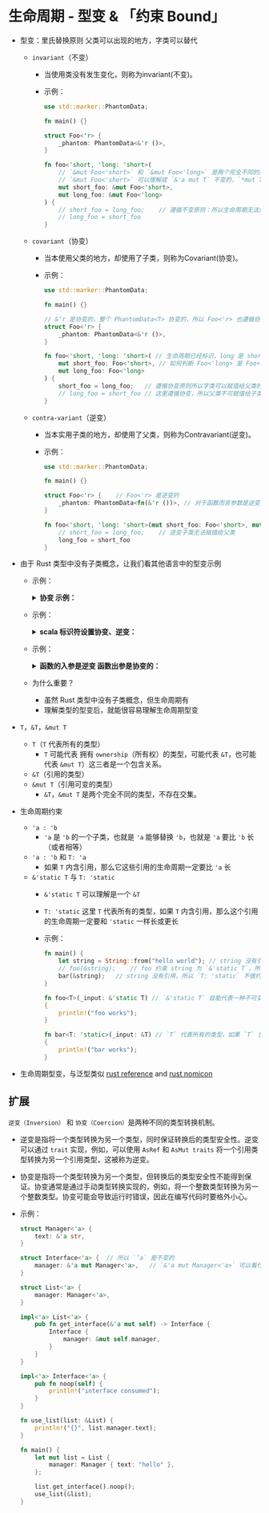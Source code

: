# 生命周期 - 型变 & 「约束 Bound」

- 型变：里氏替换原则 父类可以出现的地方，字类可以替代
    - `invariant`（不变）
        - 当使用类没有发生变化，则称为invariant(不变)。

        - 示例：

            ```rust
            use std::marker::PhantomData;

            fn main() {}

            struct Foo<'r> {
                _phantom: PhantomData<&'r ()>,
            }

            fn foo<'short, 'long: 'short>(
                // `&mut Foo<'short>` 和 `&mut Foo<'long>` 是两个完全不同的类型，不存在交集
                // `&mut Foo<'short>` 可以理解成 `&'a mut T` 不变的，`*mut T` 也是不变的
                mut short_foo: &mut Foo<'short>, 
                mut long_foo: &mut Foo<'long>
            ) {
                // short_foo = long_foo;    // 遵循不变原则：所以生命周期无法协变，逆变了
                // long_foo = short_foo
            }
            ```

    - `covariant`（协变）
        - 当本使用父类的地方，却使用了子类，则称为Covariant(协变)。

        - 示例：

            

            ```rust
            use std::marker::PhantomData;

            fn main() {}

            // &‘r 是协变的，整个 PhantomData<T> 协变的，所以 Foo<'r> 也遵循协变原则
            struct Foo<'r> {
                _phantom: PhantomData<&'r ()>,
            }

            fn foo<'short, 'long: 'short>( // 生命周期已经标识，long 是 short 的子类
                mut short_foo: Foo<'short>, // 如何判断 Foo<'long> 是 Foo<'short> 的子类
                mut long_foo: Foo<'long>
            ) {
                short_foo = long_foo;   // 遵循协变原则所以字类可以赋值给父类的
                // long_foo = short_foo // 这里遵循协变，所以父类不可赋值给子类
            }
            ```

    - `contra-variant`（逆变）
        - 当本实用子类的地方，却使用了父类，则称为Contravariant(逆变)。

        - 示例：

            ```rust
            use std::marker::PhantomData;

            fn main() {}

            struct Foo<'r> {    // Foo<'r> 是逆变的
                _phantom: PhantomData<fn(&'r ())>, // 对于函数而言参数是逆变的
            }

            fn foo<'short, 'long: 'short>(mut short_foo: Foo<'short>, mut long_foo: Foo<'long>) {
                // short_foo = long_foo;    // 逆变子类无法赋值给父类
                long_foo = short_foo
            }
            ```

- 由于 Rust 类型中没有子类概念，让我们看其他语言中的型变示例
    - 示例：

        <details><summary><b>协变 示例：</b></summary>

        ```scala
        object _01_extra_example {
            class A

            class B extends A

            class C extends B

            private def f1(a: A): Unit = {
                println("Test passed")
            }

            def main(args: Array[String]: Unit) {
                val a = new A
                val b = new B

                f1(a) // Test passed
                f1(b) // Test passed
            }
        }
        ```
        </details>

    - 示例：

        <details><summary><b>scala 标识符设置协变、逆变：</b></summary>

        ```scala
        object _02_extra_example {
            class A

            class B extends A

            class C extends B

            // class Foo[T]    // 类型构造器
            // 不变: B 继承 A 但是 Foo[A] 和 Foo[B] 是没有关系的
            // Test passed
            // error


            // class Foo[+T]   // Foo[+T] 协变
            // 协变: Foo[A] 和 Foo[B] 是否存在关系，主要是看 A 和 B 是什么关系，所以
            // Test passed
            // Test passed

            class Foo[-T]   // 逆变
            // 逆变: A 是 B 的父类，Foo[A] 和 Foo[B] 的关系就会反过来为，Foo[B] 是 Foo[A] 的父类

            def f1(a: Foo[T]): Unit = {
                println("Test passed")
            }

            def main(args: Array[String]: Unit) {
                
                val a = new Foo[A]
                val b = new Foo[B]

                f1(a)
                f1(b)
            }
        }
        ```
        </details>

    - 示例：
        
        <details><summary><b>函数的入参是逆变 函数出参是协变的：</b></summary>
        
        ```scala
        object _03_extra_example {
            class A

            class B extends A

            class C extends B


            def f(fun: B => B): Unit = {
                fun(new B)
                println("f works")
            }

            def main(args: Array[String]: Unit) {
                val a = new A
                val b = new B
                val c = new C

                f((b: B) => b)  // 不变：B => B

                // 当本实用子类的地方，却使用了父类，则称为Contravariant(逆变)。
                // 函数的入参是逆变 函数出参是协变的
                f((a: A) => c)  // A => C : B => B 

                f((c: C) => c)  // 当本使用父类的地方，却使用了子类，则称为Covariant(协变)。
            }
        }
        ```
        </details>

    - 为什么重要？
        - 虽然 Rust 类型中没有子类概念，但生命周期有
        - 理解类型的型变后，就能很容易理解生命周期型变
- `T`，`&T`，`&mut T`
    - `T`（`T` 代表所有的类型）
        - `T` 可能代表 拥有 `ownership`（所有权）的类型，可能代表 `&T`，也可能代表 `&mut T`）这三者是一个包含关系。
    - `&T`（引用的类型）
    - `&mut T`（引用可变的类型） 
        - `&T`，`&mut T` 是两个完全不同的类型，不存在交集。
- 生命周期约束
    - `'a : 'b`
        - `'a` 是 `'b` 的一个子类，也就是 `'a` 能够替换 `'b`，也就是 `'a` 要比 `'b` 长（或者相等）
    - `'a : 'b` 和 `T: 'a`
        - 如果 `T` 内含引用，那么它这些引用的生命周期一定要比 `'a` 长
    - `&'static T` 与 `T: 'static`
        - `&'static T` 可以理解是一个 `&T`
        - `T: 'static` 这里 `T` 代表所有的类型，如果 `T` 内含引用，那么这个引用的生命周期一定要和 `'static` 一样长或更长
        - 示例：

            ```rust
            fn main() {
                let string = String::from("hello world"); // string 没有引用
                // foo(&string);    // foo 约束 string 为 `&'static T`，所以 string 不满足
                bar(&string);   // string 没有引用，所以 `T: 'static` 不做约束
            }

            fn foo<T>(_input: &'static T) // `&'static T` 自能代表一种不可变引用，它的的生命周期只能是 `'static` 这么长
            {
                println!("foo works");
            }

            fn bar<T: 'static>(_input: &T) // `T` 代表所有的类型，如果 `T` 包含引用，这个引用的生命周期一定要比 `'static` 长；如果不包含引用不受约束
            {
                println!("bar works");
            }
            ```
- 生命周期型变，与泛型类似 [rust reference](https://rustwiki.org/zh-CN/reference/subtyping.html) and [rust nomicon](https://nomicon.purewhite.io/subtyping.html)


## 扩展

`逆变（Inversion）` 和 `协变（Coercion）`是两种不同的类型转换机制。

- 逆变是指将一个类型转换为另一个类型，同时保证转换后的类型安全性。逆变可以通过 `trait` 实现，例如，可以使用 `AsRef` 和 `AsMut traits` 将一个引用类型转换为另一个引用类型，这被称为逆变。

- 协变是指将一个类型转换为另一个类型，但转换后的类型安全性不能得到保证。协变通常是通过手动类型转换实现的，例如，将一个整数类型转换为另一个整数类型。协变可能会导致运行时错误，因此在编写代码时要格外小心。


- 示例：

    ```rust
    struct Manager<'a> {
        text: &'a str,
    }

    struct Interface<'a> {  // 所以 `’a` 是不变的
        manager: &'a mut Manager<'a>,   // `&'a mut Manager<'a>` 可以看作 `&'a mut T` 对于 `‘a` 是协变的，对于 `T` 是不变的
    }

    struct List<'a> {
        manager: Manager<'a>,
    }

    impl<'a> List<'a> {
        pub fn get_interface(&'a mut self) -> Interface {
            Interface {
                manager: &mut self.manager,
            }
        }
    }

    impl<'a> Interface<'a> {
        pub fn noop(self) {
            println!("interface consumed");
        }
    }

    fn use_list(list: &List) {
        println!("{}", list.manager.text);
    }

    fn main() {
        let mut list = List {
            manager: Manager { text: "hello" },
        };

        list.get_interface().noop();
        use_list(&list);
    }
    ```
